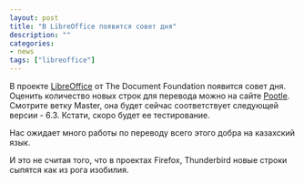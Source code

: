 ```yaml
---
layout: post
title: "В LibreOffice появится совет дня"
description: ""
categories:
- news
tags: ["libreoffice"]
---
```


В проекте [LibreOffice](https://libreoffice.org) от The Document Foundation появится совет дня.
Оценить количество новых строк для перевода можно на сайте [Pootle](https://translations.documentfoundation.org/kk).
Смотрите ветку Master, она будет сейчас соответствует следующей версии - 6.3. Кстати, скоро будет ее тестирование.


Нас ожидает много работы по переводу всего этого добра на казахский язык.

И это не считая того, что в проектах Firefox, Thunderbird новые строки сыпятся как из рога изобилия.
